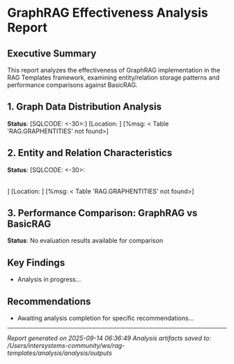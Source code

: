 # GraphRAG Effectiveness Analysis Report

## Executive Summary

This report analyzes the effectiveness of GraphRAG implementation in the RAG Templates framework,
examining entity/relation storage patterns and performance comparisons against BasicRAG.

## 1. Graph Data Distribution Analysis

**Status**: [SQLCODE: <-30>:<Table or view not found>]
[Location: <Prepare>]
[%msg: < Table 'RAG.GRAPHENTITIES' not found>]

## 2. Entity and Relation Characteristics

**Status**: [SQLCODE: <-30>:<Table or view not found>]
[Location: <Prepare>]
[%msg: < Table 'RAG.GRAPHENTITIES' not found>]

## 3. Performance Comparison: GraphRAG vs BasicRAG

**Status**: No evaluation results available for comparison

## Key Findings

- Analysis in progress...

## Recommendations

- Awaiting analysis completion for specific recommendations...

---
*Report generated on 2025-09-14 06:36:49*
*Analysis artifacts saved to: /Users/intersystems-community/ws/rag-templates/analysis/analysis/outputs*
